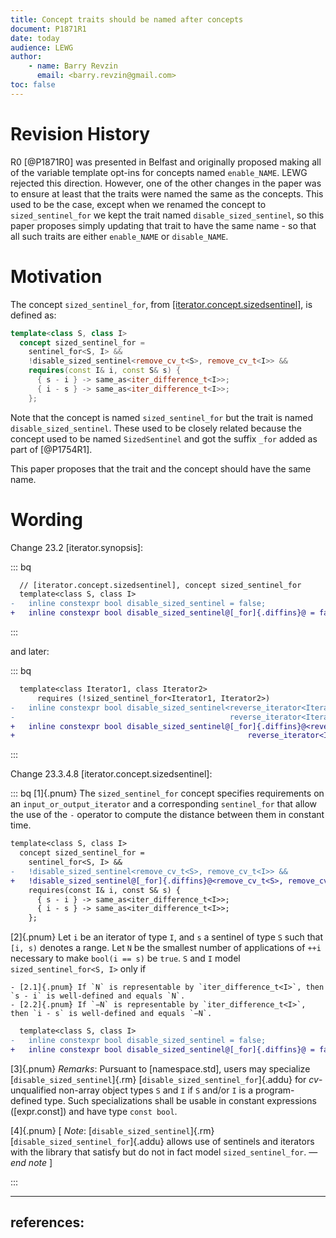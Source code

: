 ```yaml
---
title: Concept traits should be named after concepts
document: P1871R1
date: today
audience: LEWG
author:
    - name: Barry Revzin
      email: <barry.revzin@gmail.com>
toc: false
---
```


# Revision History

R0 [@P1871R0] was presented in Belfast and originally proposed making all of the variable template opt-ins for concepts named `enable_NAME`. LEWG rejected this direction. However, one of the other changes in the paper was to ensure at least that the traits were named the same as the concepts. This used to be the case, except when we renamed the concept to `sized_sentinel_for` we kept the trait named `disable_sized_sentinel`, so this paper proposes simply updating that trait to have the same name - so that all such traits are either `enable_NAME` or `disable_NAME`.

# Motivation

The concept `sized_sentinel_for`, from [\[iterator.concept.sizedsentinel\]](http://eel.is/c++draft/iterator.concept.sizedsentinel), is defined as:

```cpp
template<class S, class I>
  concept sized_sentinel_for =
    sentinel_for<S, I> &&
    !disable_sized_sentinel<remove_cv_t<S>, remove_cv_t<I>> &&
    requires(const I& i, const S& s) {
      { s - i } -> same_as<iter_difference_t<I>>;
      { i - s } -> same_as<iter_difference_t<I>>;
    };
```

Note that the concept is named `sized_sentinel_for` but the trait is named `disable_sized_sentinel`. These used to be closely related because the concept used to be named `SizedSentinel` and got the suffix `_for` added as part of [@P1754R1].

This paper proposes that the trait and the concept should have the same name.

# Wording

Change 23.2 [iterator.synopsis]:

::: bq
```diff
  // [iterator.concept.sizedsentinel], concept sized_sentinel_for
  template<class S, class I>
-   inline constexpr bool disable_sized_sentinel = false;
+   inline constexpr bool disable_sized_sentinel@[_for]{.diffins}@ = false;
```
:::

and later:

::: bq
```diff
  template<class Iterator1, class Iterator2>
      requires (!sized_sentinel_for<Iterator1, Iterator2>)
-   inline constexpr bool disable_sized_sentinel<reverse_iterator<Iterator1>,
-                                                reverse_iterator<Iterator2>> = true;
+   inline constexpr bool disable_sized_sentinel@[_for]{.diffins}@<reverse_iterator<Iterator1>,
+                                                    reverse_iterator<Iterator2>> = true;
```
:::

Change 23.3.4.8 [iterator.concept.sizedsentinel]:

::: bq
[1]{.pnum} The `sized_sentinel_for` concept specifies requirements on an `input_or_output_iterator` and a corresponding `sentinel_for` that allow the use of the `-` operator to compute the distance between them in constant time.

```diff
template<class S, class I>
  concept sized_sentinel_for =
    sentinel_for<S, I> &&
-   !disable_sized_sentinel<remove_cv_t<S>, remove_cv_t<I>> &&
+   !disable_sized_sentinel@[_for]{.diffins}@<remove_cv_t<S>, remove_cv_t<I>> &&
    requires(const I& i, const S& s) {
      { s - i } -> same_as<iter_difference_t<I>>;
      { i - s } -> same_as<iter_difference_t<I>>;
    };
```

[2]{.pnum} Let `i` be an iterator of type `I`, and `s` a sentinel of type `S` such that `[i, s)` denotes a range.
Let `N` be the smallest number of applications of `++i` necessary to make `bool(i == s)` be `true`.
`S` and `I` model `sized_sentinel_for<S, I>` only if

    - [2.1]{.pnum} If `N` is representable by `iter_difference_t<I>`, then `s - i` is well-defined and equals `N`.
    - [2.2]{.pnum} If `−N` is representable by `iter_difference_t<I>`, then `i - s` is well-defined and equals `−N`.


```diff
  template<class S, class I>
-   inline constexpr bool disable_sized_sentinel = false;
+   inline constexpr bool disable_sized_sentinel@[_for]{.diffins}@ = false;
```

[3]{.pnum} *Remarks*: Pursuant to [namespace.std], users may specialize [`disable_sized_sentinel`]{.rm} [`disable_sized_sentinel_for`]{.addu} for *cv*-unqualified non-array object types `S` and `I` if `S` and/or `I` is a program-defined type.
Such specializations shall be usable in constant expressions ([expr.const]) and have type `const bool`.

[4]{.pnum} [ *Note*: [`disable_sized_sentinel`]{.rm} [`disable_sized_sentinel_for`]{.addu} allows use of sentinels and iterators with the library that satisfy but do not in fact model `sized_sentinel_for`. — *end note*  ]

:::

---
references:
---
